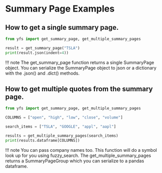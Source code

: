 # Summary Page Examples

## How to get a single summary page.

```python
from yfs import get_summary_page, get_multiple_summary_pages

result = get_summary_page("TSLA")
print(result.json(indent=4))
```

!!! note
    The get_summary_page function returns a single SummaryPage object. You can serialize the SummaryPage object to json or a dictionary with the .json() and .dict() methods.

## How to get multiple quotes from the summary page.

```python
from yfs import get_summary_page, get_multiple_summary_pages

COLUMNS = ["open", "high", "low", "close", "volume"]

search_items = ["TSLA", "GOOGLE", "appl", "aapl"]

results = get_multiple_summary_pages(search_items)
print(results.dataframe[COLUMNS])
```

!!! note
    You can pass company names too. This function will do a symbol look up for you using fuzzy_search. The get_multiple_summary_pages returns a SummaryPageGroup which you can serialize to a pandas dataframe.
